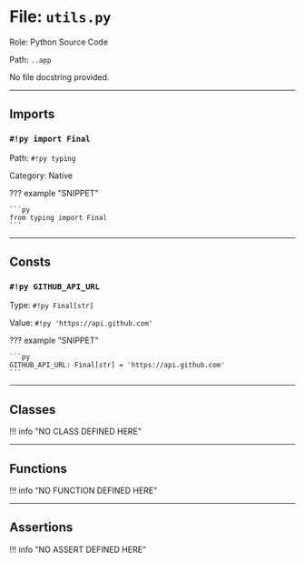 # File: `utils.py`

Role: Python Source Code

Path: `..app`

No file docstring provided.

---

## Imports

### `#!py import Final`

Path: `#!py typing`

Category: Native

??? example "SNIPPET"

    ```py
    from typing import Final
    ```



---

## Consts

### `#!py GITHUB_API_URL`

Type: `#!py Final[str]`

Value: `#!py 'https://api.github.com'`

??? example "SNIPPET"

    ```py
    GITHUB_API_URL: Final[str] = 'https://api.github.com'
    ```



---

## Classes

!!! info "NO CLASS DEFINED HERE"

---

## Functions

!!! info "NO FUNCTION DEFINED HERE"

---

## Assertions

!!! info "NO ASSERT DEFINED HERE"
